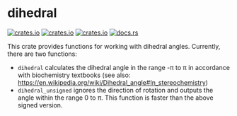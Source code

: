 # dihedral

[![crates.io](https://img.shields.io/crates/d/dihedral.svg)](https://crates.io/crates/dihedral)
[![crates.io](https://img.shields.io/crates/v/dihedral.svg)](https://crates.io/crates/dihedral)
[![crates.io](https://img.shields.io/crates/l/dihedral.svg)](https://crates.io/crates/dihedral)
[![docs.rs](https://docs.rs/dihedral/badge.svg)](https://docs.rs/dihedral)

This crate provides functions for working with dihedral angles. Currently, there are two functions:

- `dihedral` calculates the dihedral angle in the range -π to π in accordance with biochemistry textbooks (see also: https://en.wikipedia.org/wiki/Dihedral_angle#In_stereochemistry)
- `dihedral_unsigned` ignores the direction of rotation and outputs the angle within the range 0 to π. This function is faster than the above signed version.